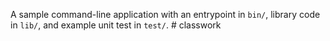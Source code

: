 A sample command-line application with an entrypoint in `bin/`, library code
in `lib/`, and example unit test in `test/`.
#   c l a s s w o r k  
 